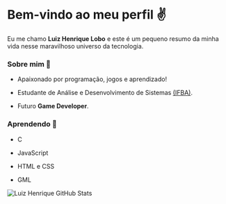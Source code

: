 # Bem-vindo ao meu perfil ✌️  
  

Eu me chamo __Luiz Henrique Lobo__ e este é um pequeno
resumo da minha vida nesse maravilhoso universo da tecnologia.

### Sobre mim 👦   
  

* Apaixonado por programação, jogos e aprendizado!

* Estudante de Análise e Desenvolvimento de Sistemas [(IFBA)](https://portal.ifba.edu.br/).

* Futuro __Game Developer__.

### Aprendendo 📘  

* C

* JavaScript

* HTML e CSS

* GML  

![Luiz Henrique GitHub Stats](https://github-readme-stats.vercel.app/api?username=luizhenriquelobo1&theme=tokyonight&show_icons=true)

<!--
**LuizHenriqueLobo1/luizhenriquelobo1** is a ✨ _special_ ✨ repository because its `README.md` (this file) appears on your GitHub profile.

Here are some ideas to get you started:

- 🔭 I’m currently working on ...
- 🌱 I’m currently learning ...
- 👯 I’m looking to collaborate on ...
- 🤔 I’m looking for help with ...
- 💬 Ask me about ...
- 📫 How to reach me: ...
- 😄 Pronouns: ...
- ⚡ Fun fact: ...
-->
